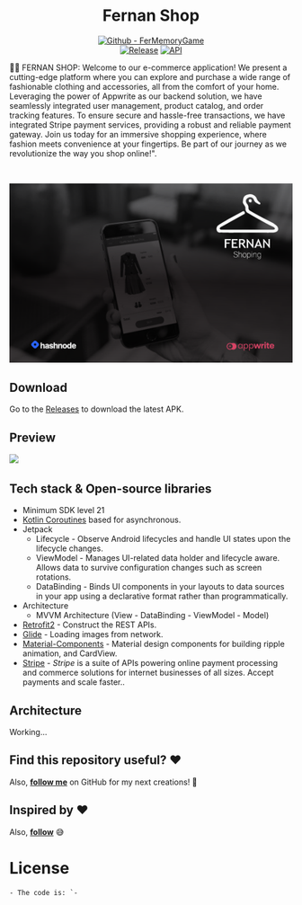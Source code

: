 
<h1 align="center">Fernan Shop</h1>

<p align="center">
<a href="https://github.com/FernanApps/FernanEcommerceShop" title="Go"><img src="https://img.shields.io/static/v1?label=FernanApps&message=EcommerceShop&color=blue&logo=github" alt="Github - FerMemoryGame"></a>
<br>
<a href="https://github.com/FernanApps/FerMemoryGame/releases/latest"><img alt="Release" src="https://img.shields.io/github/v/release/FernanApps/FerMemoryGame.svg?include_prereleases=&sort=semver&color=red"/></a>
  <a href="https://android-arsenal.com/api?level=21"><img alt="API" src="https://img.shields.io/badge/API-21%2B-brightgreen.svg?style=flat"/></a> 
 
</p

<p align="center">  
🛒👚 FERNAN SHOP: Welcome to our e-commerce application! We present a cutting-edge platform where you can explore and purchase a wide range of fashionable clothing and accessories, all from the comfort of your home. Leveraging the power of Appwrite as our backend solution, we have seamlessly integrated user management, product catalog, and order tracking features. To ensure secure and hassle-free transactions, we have integrated Stripe payment services, providing a robust and reliable payment gateway. Join us today for an immersive shopping experience, where fashion meets convenience at your fingertips. Be part of our journey as we revolutionize the way you shop online!".



</p>
</br>

<p align="center">
<img src="https://raw.githubusercontent.com/FernanApps/FernanEcommerceShop/master/previews/backdrop.png"/>
</p>

## Download
Go to the [Releases](https://github.com/FernanApps/FernanEcommerceShop/releases) to download the latest APK.

## Preview

<img src="/previews/preview.gif"/>

<!---
<img src="/previews/preview.gif" width="320"/>
-->

## Tech stack & Open-source libraries
- Minimum SDK level 21
- [Kotlin Coroutines](https://kotlinlang.org/docs/coroutines-overview.html) based for asynchronous.
- Jetpack
  - Lifecycle - Observe Android lifecycles and handle UI states upon the lifecycle changes.
  - ViewModel - Manages UI-related data holder and lifecycle aware. Allows data to survive configuration changes such as screen rotations.
  - DataBinding - Binds UI components in your layouts to data sources in your app using a declarative format rather than programmatically.
- Architecture
  - MVVM Architecture (View - DataBinding - ViewModel - Model)
- [Retrofit2](https://github.com/square/retrofit) - Construct the REST APIs.
- [Glide](https://github.com/bumptech/glide) - Loading images from network.
- [Material-Components](https://github.com/material-components/material-components-android) - Material design components for building ripple animation, and CardView.
- [Stripe](https://dashboard.stripe.com) - _Stripe_ is a suite of APIs powering online payment processing and commerce solutions for internet businesses of all sizes. Accept payments and scale faster..


## Architecture
Working...


## Find this repository useful? :heart:
Also, __[follow me](https://github.com/FernanApps)__ on GitHub for my next creations! 🤩

## Inspired by :heart:
Also, __[follow](https://www.behance.net/gallery/136187429/Rika-eCommerce-Mobile-App)__ 😅

# License
```xml
- The code is: `-
```
